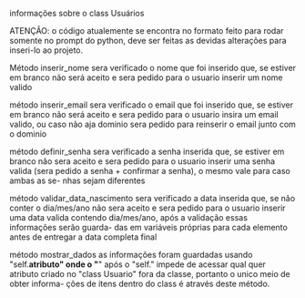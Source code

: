 informações sobre o class Usuários


ATENÇÂO: o código atualemente se encontra no formato feito para rodar somente no prompt do python, deve ser
feitas as devidas alterações para inseri-lo ao projeto.


Método inserir_nome
    sera verificado o nome que foi inserido que, se estiver em branco não será aceito e sera pedido para o
    usuario inserir um nome valido

método inserir_email
    sera verificado o email que foi inserido que, se estiver em branco não será aceito e sera pedido para o 
    usuario insira um email valido, ou caso não aja dominio sera pedido para reinserir o email junto com o
    dominio

método definir_senha
    sera verificado a senha inserida que, se estiver em branco não sera aceito e sera pedido para o usuario
    inserir uma senha valida (sera pedido a senha + confirmar a senha), o mesmo vale para caso ambas as se-
    nhas sejam diferentes

método validar_data_nascimento
    sera verificado a data inserida que, se não conter o dia/mes/ano não sera aceito e sera pedido para o 
    usuario inserir uma data valida contendo dia/mes/ano, após a validação essas informações serão guarda-
    das em variáveis próprias para cada elemento antes de entregar a data completa final

método mostrar_dados
    as informações foram guardadas usando "self.__atributo" onde o "__" após o "self." impede de acessar
    qual quer atributo criado no "class Usuario" fora da classe, portanto o unico meio de obter informa-
    ções de itens dentro do class é através deste método.